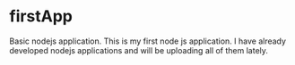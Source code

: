 # firstApp

Basic nodejs application. This is my first node js application. I have already developed nodejs applications and will be uploading all of them lately.